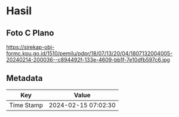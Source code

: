 # Hasil

## Foto C Plano

https://sirekap-obj-formc.kpu.go.id/1510/pemilu/pdpr/18/07/13/20/04/1807132004005-20240214-200036--c894492f-133e-4609-bb1f-7e10dfb597c6.jpg


## Metadata

| Key        | Value               |
| ---------- | ------------------- |
| Time Stamp | 2024-02-15 07:02:30 |



